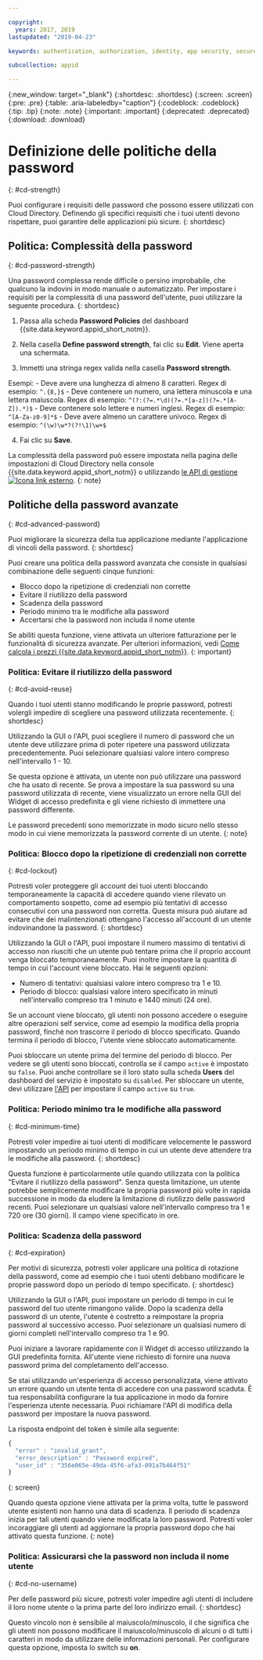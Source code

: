 ```yaml
---

copyright:
  years: 2017, 2019
lastupdated: "2019-04-23"

keywords: authentication, authorization, identity, app security, secure, directory, registry, passwords, languages, lockout

subcollection: appid

---
```


{:new_window: target="_blank"}
{:shortdesc: .shortdesc}
{:screen: .screen}
{:pre: .pre}
{:table: .aria-labeledby="caption"}
{:codeblock: .codeblock}
{:tip: .tip}
{:note: .note}
{:important: .important}
{:deprecated: .deprecated}
{:download: .download}

# Definizione delle politiche della password
{: #cd-strength}

Puoi configurare i requisiti delle password che possono essere utilizzati con Cloud Directory. Definendo gli specifici requisiti che i tuoi utenti devono rispettare, puoi garantire delle applicazioni più sicure.
{: shortdesc}

## Politica: Complessità della password
{: #cd-password-strength}

Una password complessa rende difficile o persino improbabile, che qualcuno la indovini in modo manuale o automatizzato. Per impostare i requisiti per la complessità di una password dell'utente, puoi utilizzare la seguente procedura.
{: shortdesc}

1. Passa alla scheda **Password Policies** del dashboard {{site.data.keyword.appid_short_notm}}.

2. Nella casella **Define password strength**, fai clic su **Edit**. Viene aperta una schermata.

3. Immetti una stringa regex valida nella casella **Password strength**.

  Esempi:
    - Deve avere una lunghezza di almeno 8 caratteri. Regex di esempio: `^.{8,}$`
    - Deve contenere un numero, una lettera minuscola e una lettera maiuscola. Regex di esempio: `^(?:(?=.*\d)(?=.*[a-z])(?=.*[A-Z]).*)$`
    - Deve contenere solo lettere e numeri inglesi. Regex di esempio: `^[A-Za-z0-9]*$`
    - Deve avere almeno un carattere univoco. Regex di esempio: `^(\w)\w*?(?!\1)\w+$`

4. Fai clic su **Save**.

La complessità della password può essere impostata nella pagina delle impostazioni di Cloud Directory nella console {{site.data.keyword.appid_short_notm}} o utilizzando <a href="https://us-south.appid.cloud.ibm.com/swagger-ui/#/Management%20API%20-%20Config/mgmt.set_cloud_directory_password_regex" target="_blank">le API di gestione <img src="../../icons/launch-glyph.svg" alt="Icona link esterno"></a>.
{: note}


## Politiche della password avanzate
{: #cd-advanced-password}


Puoi migliorare la sicurezza della tua applicazione mediante l'applicazione di vincoli della password.
{: shortdesc}


Puoi creare una politica della password avanzata che consiste in qualsiasi combinazione delle seguenti cinque funzioni:

 - Blocco dopo la ripetizione di credenziali non corrette
 - Evitare il riutilizzo della password
 - Scadenza della password
 - Periodo minimo tra le modifiche alla password
 - Accertarsi che la password non includa il nome utente


 Se abiliti questa funzione, viene attivata un ulteriore fatturazione per le funzionalità di sicurezza avanzate. Per ulteriori informazioni, vedi [Come calcola i prezzi {{site.data.keyword.appid_short_notm}}](/docs/services/appid?topic=appid-faq#faq-pricing).
 {: important}


### Politica: Evitare il riutilizzo della password
{: #cd-avoid-reuse}

Quando i tuoi utenti stanno modificando le proprie password, potresti volergli impedire di scegliere una password utilizzata recentemente.
{: shortdesc}

Utilizzando la GUI o l'API, puoi scegliere il numero di password che un utente deve utilizzare prima di poter ripetere una password utilizzata precedentemente. Puoi selezionare qualsiasi valore intero compreso nell'intervallo 1 - 10.

Se questa opzione è attivata, un utente non può utilizzare una password che ha usato di recente. Se prova a impostare la sua password su una password utilizzata di recente, viene visualizzato un errore nella GUI del Widget di accesso predefinita e gli viene richiesto di immettere una password differente.

Le password precedenti sono memorizzate in modo sicuro nello stesso modo in cui viene memorizzata la password corrente di un utente.
{: note}


### Politica: Blocco dopo la ripetizione di credenziali non corrette
{: #cd-lockout}

Potresti voler proteggere gli account dei tuoi utenti bloccando temporaneamente la capacità di accedere quando viene rilevato un comportamento sospetto, come ad esempio più tentativi di accesso consecutivi con una password non corretta. Questa misura può aiutare ad evitare che dei malintenzionati ottengano l'accesso all'account di un utente indovinandone la password.
{: shortdesc}

Utilizzando la GUI o l'API, puoi impostare il numero massimo di tentativi di accesso non riusciti che un utente può tentare prima che il proprio account venga bloccato temporaneamente. Puoi inoltre impostare la quantità di tempo in cui l'account viene bloccato. Hai le seguenti opzioni:

* Numero di tentativi: qualsiasi valore intero compreso tra 1 e 10.
* Periodo di blocco: qualsiasi valore intero specificato in minuti nell'intervallo compreso tra 1 minuto e 1440 minuti (24 ore).

Se un account viene bloccato, gli utenti non possono accedere o eseguire altre operazioni self service, come ad esempio la modifica della propria password, finché non trascorre il periodo di blocco specificato. Quando termina il periodo di blocco, l'utente viene sbloccato automaticamente.

Puoi sbloccare un utente prima del termine del periodo di blocco. Per vedere se gli utenti sono bloccati, controlla se il campo `active` è impostato su `false`. Puoi anche controllare se il loro stato sulla scheda **Users** del dashboard del servizio è impostato su `disabled`. Per sbloccare un utente, devi utilizzare [l'API](https://us-south.appid.cloud.ibm.com/swagger-ui/#/Cloud_Directory_Users/updateCloudDirectoryUser) per impostare il campo `active` su `true`.


### Politica: Periodo minimo tra le modifiche alla password
{: #cd-minimum-time}

Potresti voler impedire ai tuoi utenti di modificare velocemente le password impostando un periodo minimo di tempo in cui un utente deve attendere tra le modifiche alla password.
{: shortdesc}

Questa funzione è particolarmente utile quando utilizzata con la politica "Evitare il riutilizzo della password". Senza questa limitazione, un utente potrebbe semplicemente modificare la propria password più volte in rapida successione in modo da eludere la limitazione di riutilizzo delle password recenti. Puoi selezionare un qualsiasi valore nell'intervallo compreso tra 1 e 720 ore (30 giorni). Il campo viene specificato in ore.


### Politica: Scadenza della password
{: #cd-expiration}

Per motivi di sicurezza, potresti voler applicare una politica di rotazione della password, come ad esempio che i tuoi utenti debbano modificare le proprie password dopo un periodo di tempo specificato.
{: shortdesc}

Utilizzando la GUI o l'API, puoi impostare un periodo di tempo in cui le password del tuo utente rimangono valide. Dopo la scadenza della password di un utente, l'utente è costretto a reimpostare la propria password al successivo accesso. Puoi selezionare un qualsiasi numero di giorni completi nell'intervallo compreso tra 1 e 90.

Puoi iniziare a lavorare rapidamente con il Widget di accesso utilizzando la GUI predefinita fornita. All'utente viene richiesto di fornire una nuova password prima del completamento dell'accesso.

Se stai utilizzando un'esperienza di accesso personalizzata, viene attivato un errore quando un utente tenta di accedere con una password scaduta. È tua responsabilità configurare la tua applicazione in modo da fornire l'esperienza utente necessaria. Puoi richiamare l'API di modifica della password per impostare la nuova password.

La risposta endpoint del token è simile alla seguente:

```javascript
{
  "error" : "invalid_grant",
  "error_description" : "Password expired",
  "user_id" : "356e065e-49da-45f6-afa3-091a7b464f51"
}
```
{: screen}

Quando questa opzione viene attivata per la prima volta, tutte le password utente esistenti non hanno una data di scadenza. Il periodo di scadenza inizia per tali utenti quando viene modificata la loro password. Potresti voler incoraggiare gli utenti ad aggiornare la propria password dopo che hai attivato questa funzione.
{: note}


### Politica: Assicurarsi che la password non includa il nome utente
{: #cd-no-username}

Per delle password più sicure, potresti voler impedire agli utenti di includere il loro nome utente o la prima parte del loro indirizzo email.
{: shortdesc}

Questo vincolo non è sensibile al maiuscolo/minuscolo, il che significa che gli utenti non possono modificare il maiuscolo/minuscolo di alcuni o di tutti i caratteri in modo da utilizzare delle informazioni personali. Per configurare questa opzione, imposta lo switch su **on**.

